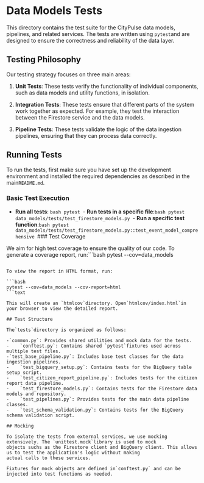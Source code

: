# Data Models Tests

This directory contains the test suite for the CityPulse data models, pipelines, and related services. The tests are
written using `pytest`and are designed to ensure the correctness and reliability of the data layer.

## Testing Philosophy

Our testing strategy focuses on three main areas:

1.  **Unit Tests**: These tests verify the functionality of individual components, such as data models and utility
functions, in isolation.

1.  **Integration Tests**: These tests ensure that different parts of the system work together as expected. For example,
they test the interaction between the Firestore service and the data models.

1.  **Pipeline Tests**: These tests validate the logic of the data ingestion pipelines, ensuring that they can process
data correctly.

## Running Tests

To run the tests, first make sure you have set up the development environment and installed the required dependencies as
described in the main`README.md`.

### Basic Test Execution

-    **Run all tests**:
    ```bash
    pytest
    ```-    **Run tests in a specific file**:```bash
    pytest data_models/tests/test_firestore_models.py
    ```-    **Run a specific test function**:```bash
    pytest data_models/tests/test_firestore_models.py::test_event_model_comprehensive
    ```### Test Coverage

We aim for high test coverage to ensure the quality of our code. To generate a coverage report, run:```bash
pytest --cov=data_models
```text

To view the report in HTML format, run:

```bash
pytest --cov=data_models --cov-report=html
```text

This will create an `htmlcov`directory. Open`htmlcov/index.html`in your browser to view the detailed report.

## Test Structure

The`tests`directory is organized as follows:

-`common.py`: Provides shared utilities and mock data for the tests.
-    `conftest.py`: Contains shared `pytest`fixtures used across multiple test files.
-`test_base_pipeline.py`: Includes base test classes for the data ingestion pipelines.
-    `test_bigquery_setup.py`: Contains tests for the BigQuery table setup script.
-    `test_citizen_report_pipeline.py`: Includes tests for the citizen report data pipeline.
-    `test_firestore_models.py`: Contains tests for the Firestore data models and repository.
-    `test_pipelines.py`: Provides tests for the main data pipeline classes.
-    `test_schema_validation.py`: Contains tests for the BigQuery schema validation script.

## Mocking

To isolate the tests from external services, we use mocking extensively. The `unittest.mock`library is used to mock
objects suchs as the Firestore client and BigQuery client. This allows us to test the application's logic without making
actual calls to these services.

Fixtures for mock objects are defined in`conftest.py` and can be injected into test functions as needed.
